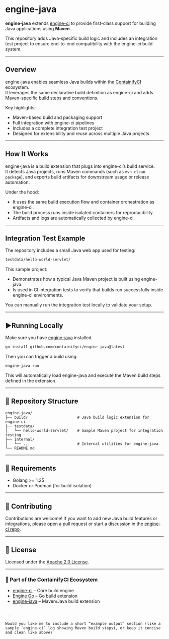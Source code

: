 # engine-java

**engine-java** extends [engine-ci](https://github.com/containifyci/engine-ci) to provide first-class support for building Java applications using **Maven**.

This repository adds Java-specific build logic and includes an integration test project to ensure end-to-end compatibility with the engine-ci build system.

---

## Overview

engine-java enables seamless Java builds within the [ContainifyCI](https://github.com/containifyci) ecosystem.  
It leverages the same declarative build definition as engine-ci and adds Maven-specific build steps and conventions.

Key highlights:
- Maven-based build and packaging support
- Full integration with engine-ci pipelines
- Includes a complete integration test project
- Designed for extensibility and reuse across multiple Java projects

---

## How It Works

engine-java is a build extension that plugs into engine-ci’s build service.  
It detects Java projects, runs Maven commands (such as `mvn clean package`), and exports build artifacts for downstream usage or release automation.

Under the hood:
- It uses the same build execution flow and container orchestration as engine-ci.
- The build process runs inside isolated containers for reproducibility.
- Artifacts and logs are automatically collected by engine-ci.

---

## Integration Test Example

The repository includes a small Java web app used for testing:

```bash
testdata/hello-world-servlet/
````

This sample project:

* Demonstrates how a typical Java Maven project is built using engine-java.
* Is used in CI integration tests to verify that builds run successfully inside engine-ci environments.

You can manually run the integration test locally to validate your setup.

---

## ▶Running Locally

Make sure you have [engine-java](https://github.com/containifyci/engine-java) installed.

```bash
go install github.com/containifyci/engine-java@latest
```

Then you can trigger a build using:

```bash
engine-java run
```

This will automatically load engine-java and execute the Maven build steps defined in the extension.

---

## 🧱 Repository Structure

```
engine-java/
├── build/                      # Java build logic extension for engine-ci
├── testdata/
│   └── hello-world-servlet/    # Sample Maven project for integration testing
├── internal/
│   └── ...                     # Internal utilities for engine-java
└── README.md
```

---

## 🔧 Requirements

* Golang >= 1.25
* Docker or Podman (for build isolation)

---

## 🤝 Contributing

Contributions are welcome!
If you want to add new Java build features or integrations, please open a pull request or start a discussion in the [engine-ci repo](https://github.com/containifyci/engine-ci/discussions).

---

## 📄 License

Licensed under the [Apache 2.0 License](LICENSE).

---

### 🌟 Part of the ContainifyCI Ecosystem

* [engine-ci](https://github.com/containifyci/engine-ci) – Core build engine
* [Engine Go](https://github.com/containifyci/engine-go) – Go build extension
* [engine-java](https://github.com/containifyci/engine-java) – Maven/Java build extension

```

---

Would you like me to include a short “example output” section (like a sample `engine-ci` log showing Maven build steps), or keep it concise and clean like above?
```
